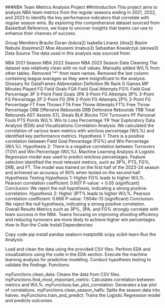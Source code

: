 ###NBA Team Metrics Analysis Project
##Introduction
This project aims to analyze NBA team metrics from the regular seasons ending in 2021, 2022, and 2023 to identify the key performance indicators that correlate with regular season wins. By exploring this comprehensive dataset sourced from Basketball Reference, we hope to uncover insights that teams can use to enhance their chances of success.

Group Members
Braulio Duran (bdura2)
Isabella Linarez (ilina2)
Basim Nabulsi (basimsn2)
Moe Abuseini (mabus3)
Sebastian Kowalczyk (skowa3)
Data Source
The data used in this analysis was sourced from:

NBA 2021 Season
NBA 2022 Season
NBA 2023 Season
Data Cleaning
The dataset was relatively clean with no null values.
Manually added W/L% from other tables.
Removed "*" from team names.
Removed the last column containing league averages as they were insignificant to the analysis.
Glossary for DataFrames
Abbreviation	Definition
Rk	Rank
G	Games
MP	Minutes Played
FG	Field Goals
FGA	Field Goal Attempts
FG%	Field Goal Percentage
3P	3-Point Field Goals
3PA	3-Point FG Attempts
3P%	3-Point FG Percentage
2P	2-Point FG
2PA	2-Point FG Attempts
2P%	2-Point FG Percentage
FT	Free Throws
FTA	Free Throw Attempts
FT%	Free Throw Percentage
ORB	Offensive Rebounds
DRB	Defensive Rebounds
TRB	Total Rebounds
AST	Assists
STL	Steals
BLK	Blocks
TOV	Turnovers
PF	Personal Fouls
PTS	Points
W/L%	Win to Loss Percentage
YR	Year
Exploratory Data Analysis (EDA) and Visualizations
Correlation Analysis: We calculated the correlation of various team metrics with win/loss percentage (W/L%) and identified key performance metrics.
Hypothesis 1: There is a positive correlation between Field Goal Percentage (FG%) and Win Percentage (W/L%).
Hypothesis 2: There is a negative correlation between Turnovers (TOV) and Win Percentage (W/L%).
Machine Learning Analysis
A Logistic Regression model was used to predict win/loss percentages.
Feature selection identified the most relevant metrics, such as 3P%, PTS, FG%, DRB, and FT.
The model was trained on the first half of the 2023-24 season and achieved an accuracy of 90% when tested on the second half.
Hypothesis Testing
Hypothesis 1: Higher FG% leads to higher W/L%.
Pearson correlation coefficient: 0.607
P-value: < 0.05 (significant)
Conclusion: We reject the null hypothesis, indicating a strong positive correlation.
Hypothesis 2: Higher 3PT% leads to higher W/L%.
Pearson correlation coefficient: 0.666
P-value: 7.604e-13 (significant)
Conclusion: We reject the null hypothesis, indicating a strong positive correlation.
Overall Results
Metrics such as 3P%, 3PA, and FG% strongly correlate with team success in the NBA.
Teams focusing on improving shooting efficiency and reducing turnovers are more likely to achieve higher win percentages.
How to Run the Code
Install Dependencies:

Copy code
pip install pandas seaborn matplotlib scipy scikit-learn
Run the Analysis:

Load and clean the data using the provided CSV files.
Perform EDA and visualizations using the code in the EDA section.
Execute the machine learning analysis for predictive modeling.
Conduct hypothesis testing to validate the findings.
Functions:

myFunctions.clean_data: Cleans the data from CSV files.
myFunctions.find_most_important_metric: Calculates correlation between metrics and W/L%.
myFunctions.bar_plot_correlation: Generates a bar plot of correlations.
myFunctions.clean_season_halfs: Splits the season data into halves.
myFunctions.train_and_predict: Trains the Logistic Regression model and predicts outcomes.
